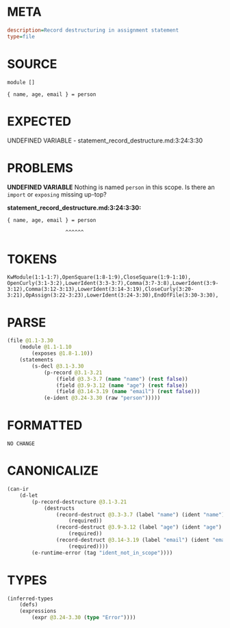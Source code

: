 # META
~~~ini
description=Record destructuring in assignment statement
type=file
~~~
# SOURCE
~~~roc
module []

{ name, age, email } = person
~~~
# EXPECTED
UNDEFINED VARIABLE - statement_record_destructure.md:3:24:3:30
# PROBLEMS
**UNDEFINED VARIABLE**
Nothing is named `person` in this scope.
Is there an `import` or `exposing` missing up-top?

**statement_record_destructure.md:3:24:3:30:**
```roc
{ name, age, email } = person
```
                       ^^^^^^


# TOKENS
~~~zig
KwModule(1:1-1:7),OpenSquare(1:8-1:9),CloseSquare(1:9-1:10),
OpenCurly(3:1-3:2),LowerIdent(3:3-3:7),Comma(3:7-3:8),LowerIdent(3:9-3:12),Comma(3:12-3:13),LowerIdent(3:14-3:19),CloseCurly(3:20-3:21),OpAssign(3:22-3:23),LowerIdent(3:24-3:30),EndOfFile(3:30-3:30),
~~~
# PARSE
~~~clojure
(file @1.1-3.30
	(module @1.1-1.10
		(exposes @1.8-1.10))
	(statements
		(s-decl @3.1-3.30
			(p-record @3.1-3.21
				(field @3.3-3.7 (name "name") (rest false))
				(field @3.9-3.12 (name "age") (rest false))
				(field @3.14-3.19 (name "email") (rest false)))
			(e-ident @3.24-3.30 (raw "person")))))
~~~
# FORMATTED
~~~roc
NO CHANGE
~~~
# CANONICALIZE
~~~clojure
(can-ir
	(d-let
		(p-record-destructure @3.1-3.21
			(destructs
				(record-destruct @3.3-3.7 (label "name") (ident "name")
					(required))
				(record-destruct @3.9-3.12 (label "age") (ident "age")
					(required))
				(record-destruct @3.14-3.19 (label "email") (ident "email")
					(required))))
		(e-runtime-error (tag "ident_not_in_scope"))))
~~~
# TYPES
~~~clojure
(inferred-types
	(defs)
	(expressions
		(expr @3.24-3.30 (type "Error"))))
~~~

